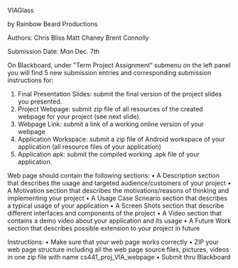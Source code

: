 VIAGlass

by Rainbow Beard Productions

Authors:
Chris Bliss
Matt Chaney
Brent Connolly

Submission Date: Mon Dec. 7th

On Blackboard, under "Term Project Assignment“ submenu on the left panel you will find 5 new submission entries and corresponding submission instructions for:
1. Final Presentation Slides: submit the final version of the project slides you presented. 
2. Project Webpage: submit zip file of all resources of the created webpage for your project (see next slide). 
3. Webpage Link: submit a link of a working online version of your webpage 
4. Application Workspace: submit a zip file of Android workspace of your application (all resource files of your application) 
5. Application apk: submit the compiled working .apk file of your application.

Web page should contain the following sections: 
  • A Description section that describes the usage and targeted audience/customers of your project 
  • A Motivation section that describes the motivations/reasons of thinking and implementing your project 
  • A Usage Case Scneario section that describes a typical usage of your application 
  • A Screen Shots section that describe different interfaces and components of the project 
  • A Video section that contains a demo video about your application and its usage 
  • A Future Work section that describes possible extension to your project in future

Instructions: 
  • Make sure that your web page works correctly 
  • ZIP your web page structure including all the web page source files, pictures, videos in one zip file with name cs441_proj_VIA_webpage 
  • Submit thru Blackboard
